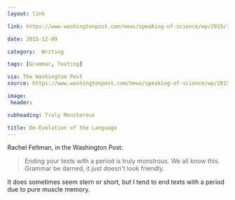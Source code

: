 ```yaml
---
layout: link

link: https://www.washingtonpost.com/news/speaking-of-science/wp/2015/12/08/study-confirms-that-ending-your-texts-with-a-period-is-terrible

date: 2015-12-09

category:  Writing 

tags: [Grammar, Texting]

via: The Washington Post
source: https://www.washingtonpost.com/news/speaking-of-science/wp/2015/12/08/study-confirms-that-ending-your-texts-with-a-period-is-terrible

image:
 header: 

subheading: Truly Monsterous

title: De-Evolution of the Language
---
```



Rachel Feltman, in the Washington Post:

> Ending your texts with a period is truly monstrous. We all know this. Grammar be darned, it just doesn't look friendly.

It does sometimes seem stern or short, but I tend to end texts with a period due to pure muscle memory.